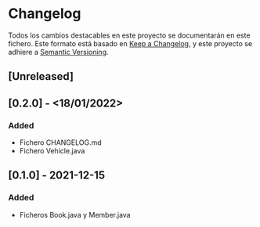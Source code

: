 # Changelog
Todos los cambios destacables en este proyecto se documentarán en este fichero.
Este formato está basado en [Keep a Changelog](https://keepachangelog.com/en/1.0.0/), y este proyecto se adhiere a [Semantic Versioning](https://semver.org/spec/v2.0.0.html).

## [Unreleased]

## [0.2.0] - <18/01/2022>
### Added
- Fichero CHANGELOG.md
- Fichero Vehicle.java

## [0.1.0] - 2021-12-15
### Added
- Ficheros Book.java y Member.java
